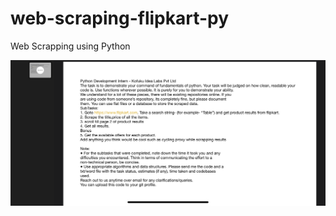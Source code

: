 # web-scraping-flipkart-py
Web Scrapping using Python




![alt text](https://github.com/thesayraj/web-scraping-flipkart-py/blob/main/task.png)
